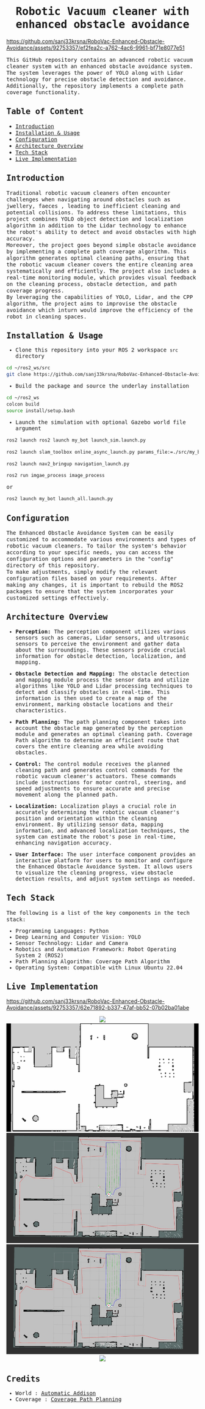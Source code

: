 <div align='center'> 
  <h1><samp> Robotic Vacuum cleaner with enhanced obstacle avoidance </samp></h1> 
</div> 



https://github.com/sanj33krsna/RoboVac-Enhanced-Obstacle-Avoidance/assets/92753357/ef2fea2c-a762-4ac6-9961-bf71e8077e51





<samp>This GitHub repository contains an advanced robotic vacuum cleaner system with an enhanced obstacle avoidance system. The system leverages the power of YOLO along with Lidar technology for precise obstacle detection and avoidance. Additionally, the repository implements a complete path coverage functionality.</samp>

## <samp>Table of Content</samp>
- [<samp>Introduction</samp>](#introduction)
- [<samp>Installation & Usage</samp>](#installation--usage)
- [<samp>Configuration</samp>](#configuration)
- [<samp>Architecture Overview</samp>](#architecture-overview)
- [<samp>Tech Stack</samp>](#tech-stack)
- [<samp>Live Implementation</samp>](#live-implementation)

## <samp>Introduction</samp>
<samp>Traditional robotic vacuum cleaners often encounter challenges when navigating around obstacles such as jwellery, faeces , leading to inefficient cleaning and potential collisions. To address these limitations, this project combines  YOLO object detection and localization algorithm in addition to the Lidar technology to enhance the robot's ability to detect and avoid obstacles with high accuracy.<br>
Moreover, the project goes beyond simple obstacle avoidance by implementing a complete path coverage algorithm. This algorithm generates optimal cleaning paths, ensuring that the robotic vacuum cleaner covers the entire cleaning area systematically and efficiently. The project also includes a real-time monitoring module, which provides visual feedback on the cleaning process, obstacle detection, and path coverage progress.<br> 
By leveraging the capabilities of YOLO, Lidar, and the CPP algorithm, the project aims to improvise the obstacle avoidance which inturn would improve the efficiency of the robot in cleaning spaces.</samp>


## <samp>Installation & Usage</samp>
<samp>
  
- Clone this repository into your ROS 2 workspace `src`  directory

```bash
cd ~/ros2_ws/src 
git clone https://github.com/sanj33krsna/RoboVac-Enhanced-Obstacle-Avoidance
```

- Build the package and source the underlay installation

```bash
cd ~/ros2_ws
colcon build
source install/setup.bash
```
- Launch the simulation with optional Gazebo world file argument

```bash
ros2 launch ros2 launch my_bot launch_sim.launch.py
```

```bash
ros2 launch slam_toolbox online_async_launch.py params_file:=./src/my_bot/config/mapper_params_online_async.yaml
```

```bash
ros2 launch nav2_bringup navigation_launch.py
```


```bash
ros2 run imgae_process image_process
```

or
```bash
ros2 launch my_bot launch_all.launch.py
```


</samp>

## <samp>Configuration</samp>
<samp>
The Enhanced Obstacle Avoidance System can be easily customized to accommodate various environments and types of robotic vacuum cleaners. To tailor the system's behavior according to your specific needs, you can access the configuration options and parameters in the "config" directory of this repository.
<br>
To make adjustments, simply modify the relevant configuration files based on your requirements. After making any changes, it is important to rebuild the ROS2 packages to ensure that the system incorporates your customized settings effectively.
</samp>

## <samp>Architecture Overview</samp>
<samp>
  
- <b>Perception:</b> The perception component utilizes various sensors such as cameras, Lidar sensors, and ultrasonic sensors to perceive the environment and gather data about the surroundings. These sensors provide crucial information for obstacle detection, localization, and mapping.

- <b>Obstacle Detection and Mapping:</b> The obstacle detection and mapping module process the sensor data and utilize algorithms like YOLO and Lidar processing techniques to detect and classify obstacles in real-time. This information is then used to create a map of the environment, marking obstacle locations and their characteristics.

- <b>Path Planning:</b> The path planning component takes into account the obstacle map generated by the perception module and generates an optimal cleaning path. Coverage Path algorithm to determine an efficient route that covers the entire cleaning area while avoiding obstacles.

- <b>Control:</b> The control module receives the planned cleaning path and generates control commands for the robotic vacuum cleaner's actuators. These commands include instructions for motor control, steering, and speed adjustments to ensure accurate and precise movement along the planned path.

- <b>Localization:</b> Localization plays a crucial role in accurately determining the robotic vacuum cleaner's position and orientation within the cleaning environment. By utilizing sensor data, mapping information, and advanced localization techniques, the system can estimate the robot's pose in real-time, enhancing navigation accuracy.

- <b>User Interface:</b> The user interface component provides an interactive platform for users to monitor and configure the Enhanced Obstacle Avoidance System. It allows users to visualize the cleaning progress, view obstacle detection results, and adjust system settings as needed.

</samp>
  
## <samp>Tech Stack</samp>
<samp>
The following is a list of the key components in the tech stack:

- Programming Languages: Python
- Deep Learning and Computer Vision: YOLO
- Sensor Technology: Lidar and Camera
- Robotics and Automation Framework: Robot Operating System 2 (ROS2)
- Path Planning Algorithm: Coverage Path Algorithm
- Operating System: Compatible with Linux Ubuntu 22.04
</samp>

## <samp>Live Implementation</samp>


https://github.com/sanj33krsna/RoboVac-Enhanced-Obstacle-Avoidance/assets/92753357/62e71892-b337-47af-bb52-07b02ba01abe

<div align= 'center'>
<img src = 'https://github.com/sanj33krsna/RoboVac-Enhanced-Obstacle-Avoidance/blob/main/Demo/Model.jpeg'>
<img src = 'https://github.com/sanj33krsna/RoboVac-Enhanced-Obstacle-Avoidance/blob/main/Demo/Screenshot%20from%202023-06-29%2015-45-49.png'>
<img src = 'https://github.com/sanj33krsna/RoboVac-Enhanced-Obstacle-Avoidance/blob/main/Demo/WhatsApp%20Image%202023-06-29%20at%2012.04.10%20AM(1).jpeg'>
<img src = 'https://github.com/sanj33krsna/RoboVac-Enhanced-Obstacle-Avoidance/blob/main/Demo/WhatsApp%20Image%202023-06-29%20at%2012.04.10%20AM.jpeg'>
<img src = 'https://github.com/sanj33krsna/RoboVac-Enhanced-Obstacle-Avoidance/blob/main/Demo/World.jpeg'>
</div>

## <samp>Credits</samp>

<samp>
  
- World : [Automatic Addison](https://automaticaddison.com/)
- Coverage : [Coverage Path Planning](https://github.com/BirfenArge/path_coverage)

</samp>
